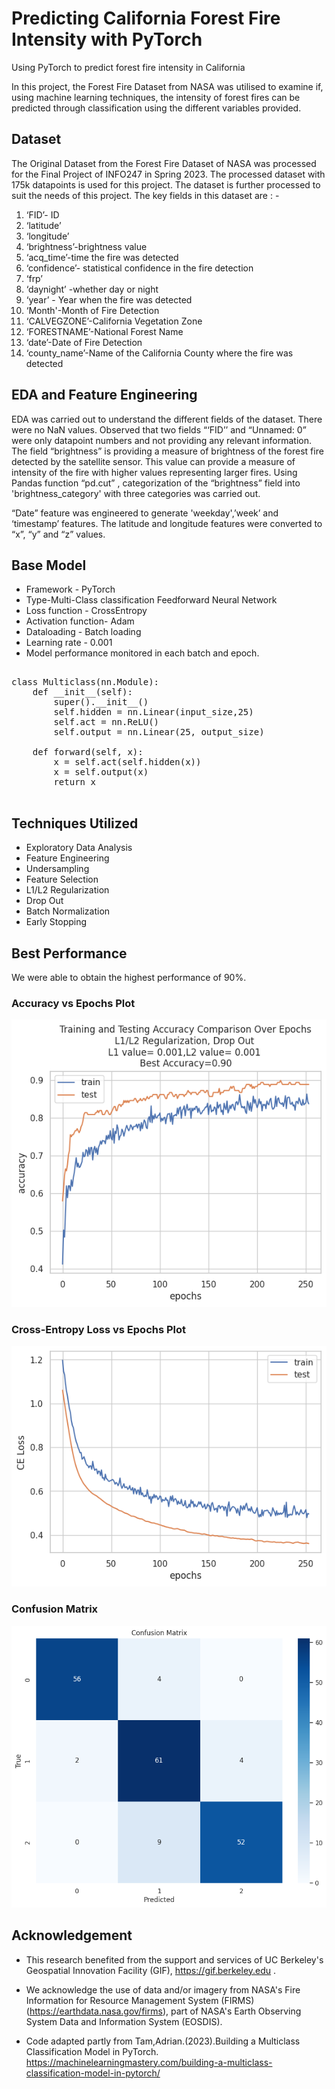 # Predicting California Forest Fire Intensity with PyTorch
 Using PyTorch to predict forest fire intensity in California

 In this project, the Forest Fire Dataset from NASA was utilised to examine if, using machine learning techniques, the intensity of forest fires can be predicted through classification using the different variables provided.

## Dataset 

The Original Dataset from the Forest Fire Dataset of NASA  was processed for the Final Project of INFO247 in Spring 2023. The processed dataset with 175k datapoints is used for this project. The dataset is further processed to suit the needs of this project.
The key fields in this dataset are : -

1. ‘FID’- ID
2. ‘latitude’
3. ‘longitude’
4. ‘brightness’-brightness value
5. ‘acq_time’-time the fire was detected
6. ‘confidence’- statistical confidence in the fire detection
7. ‘frp’ 
8. ‘daynight’ -whether day or night
9. ‘year’ - Year when the fire was detected
10. ‘Month'-Month of Fire Detection
11. ‘CALVEGZONE’-California Vegetation Zone
12. ‘FORESTNAME’-National Forest Name
13. ‘date’-Date of Fire Detection
14. ‘county_name’-Name of the California County where the fire was detected


## EDA and Feature Engineering

EDA was carried out to understand the different fields of the dataset. There were no NaN values. Observed that two fields “‘FID’’ and “Unnamed: 0” were only datapoint numbers and not providing any relevant information. 
The field “brightness” is providing a measure of brightness of the forest fire detected by the satellite sensor. This value can provide a measure of intensity of the fire with higher values representing larger fires. Using Pandas function “pd.cut” , categorization of the “brightness” field into 'brightness_category' with three categories was carried out. 

“Date” feature was engineered to generate 'weekday',’week’ and ‘timestamp’ features. The latitude and longitude features were converted to “x”, “y” and “z” values.

## Base Model

- Framework - PyTorch
- Type-Multi-Class classification Feedforward Neural Network
- Loss function - CrossEntropy 
- Activation function- Adam
- Dataloading - Batch loading
- Learning rate - 0.001
- Model performance monitored in each batch and epoch. 

<pre>

class Multiclass(nn.Module):
    def __init__(self):
        super().__init__()
        self.hidden = nn.Linear(input_size,25)
        self.act = nn.ReLU()
        self.output = nn.Linear(25, output_size)

    def forward(self, x):
        x = self.act(self.hidden(x))
        x = self.output(x)
        return x

</pre>

## Techniques Utilized

- Exploratory Data Analysis
- Feature Engineering 
- Undersampling 
- Feature Selection
- L1/L2 Regularization
- Drop Out 
- Batch Normalization
- Early Stopping 

## Best Performance

We were able to obtain the highest performance of 90%. 

### Accuracy vs Epochs Plot

![Accuracy vs Epochs Plot](images/L1L2_dropout_accuracy.png)

### Cross-Entropy Loss vs Epochs Plot

![Cross-Entropy Loss vs Epochs Plot](images/L1L2_dropout_crossentropyloss.png)

### Confusion Matrix

![Confusion Matrix](images/L1L2_dropout_confusionmatrix.png)

## Acknowledgement

* This research benefited from the support and services of UC Berkeley's Geospatial Innovation Facility (GIF), https://gif.berkeley.edu .

* We acknowledge the use of data and/or imagery from NASA's Fire Information for Resource Management System (FIRMS) (https://earthdata.nasa.gov/firms), part of NASA's Earth Observing System Data and Information System (EOSDIS).

* Code adapted partly from Tam,Adrian.(2023).Building a Multiclass Classification Model in PyTorch. https://machinelearningmastery.com/building-a-multiclass-classification-model-in-pytorch/ 



